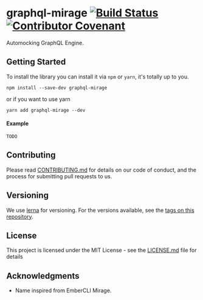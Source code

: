 # graphql-mirage [![Build Status](https://travis-ci.org/lola-tech/graphql-mirage.svg?branch=master)](https://travis-ci.org/lola-tech/graphql-mirage) [![Contributor Covenant](https://img.shields.io/badge/Contributor%20Covenant-v2.0%20adopted-ff69b4.svg)](code_of_conduct.md)

Automocking GraphQL Engine.

## Getting Started

To install the library you can install it via `npm` or `yarn`, it's totally up to you.

```
npm install --save-dev graphql-mirage
```

or if you want to use yarn

```
yarn add graphql-mirage --dev
```

#### Example

```
TODO
```

## Contributing

Please read [CONTRIBUTING.md](https://github.com/lola-tech/graphql-mirage/CONTRIBUTING.md) for details on our code of conduct, and the process for submitting pull requests to us.

## Versioning

We use [lerna](https://lerna.js.org/) for versioning. For the versions available, see the [tags on this repository](https://github.com/lola-tech/graphql-mirage/tags).

## License

This project is licensed under the MIT License - see the [LICENSE.md](LICENSE.md) file for details

## Acknowledgments

- Name inspired from EmberCLI Mirage.

